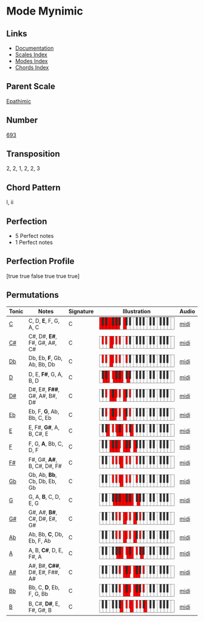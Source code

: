 # Mode Mynimic

## Links

- [Documentation](README.md)
- [Scales Index](Scales.md)
- [Modes Index](Modes.md)
- [Chords Index](Chords.md)

## Parent Scale

[Epathimic](ScaleEpathimic.md)

## Number

[693](https://ianring.com/musictheory/scales/693)

## Transposition

2, 2, 1, 2, 2, 3

## Chord Pattern

I, ii

## Perfection

- 5 Perfect notes
- 1 Perfect notes

## Perfection Profile

[true true false true true true]

## Permutations

| Tonic | Notes | Signature | Illustration | Audio |
|-------|-------|-----------|--------------|-------|
| [C](ModeCNaturalMynimic.md) | C, D, **E**, F, G, A, C | C | ![CNaturalMynimic](ModeCNaturalMynimic.png) | [midi](https://github.com/edipermadi/music/blob/main/docs/ModeCNaturalMynimic.mid?raw=true) |
| [C#](ModeCSharpMynimic.md) | C#, D#, **E#**, F#, G#, A#, C# | C | ![CSharpMynimic](ModeCSharpMynimic.png) | [midi](https://github.com/edipermadi/music/blob/main/docs/ModeCSharpMynimic.mid?raw=true) |
| [Db](ModeDFlatMynimic.md) | Db, Eb, **F**, Gb, Ab, Bb, Db | C | ![DFlatMynimic](ModeDFlatMynimic.png) | [midi](https://github.com/edipermadi/music/blob/main/docs/ModeDFlatMynimic.mid?raw=true) |
| [D](ModeDNaturalMynimic.md) | D, E, **F#**, G, A, B, D | C | ![DNaturalMynimic](ModeDNaturalMynimic.png) | [midi](https://github.com/edipermadi/music/blob/main/docs/ModeDNaturalMynimic.mid?raw=true) |
| [D#](ModeDSharpMynimic.md) | D#, E#, **F##**, G#, A#, B#, D# | C | ![DSharpMynimic](ModeDSharpMynimic.png) | [midi](https://github.com/edipermadi/music/blob/main/docs/ModeDSharpMynimic.mid?raw=true) |
| [Eb](ModeEFlatMynimic.md) | Eb, F, **G**, Ab, Bb, C, Eb | C | ![EFlatMynimic](ModeEFlatMynimic.png) | [midi](https://github.com/edipermadi/music/blob/main/docs/ModeEFlatMynimic.mid?raw=true) |
| [E](ModeENaturalMynimic.md) | E, F#, **G#**, A, B, C#, E | C | ![ENaturalMynimic](ModeENaturalMynimic.png) | [midi](https://github.com/edipermadi/music/blob/main/docs/ModeENaturalMynimic.mid?raw=true) |
| [F](ModeFNaturalMynimic.md) | F, G, **A**, Bb, C, D, F | C | ![FNaturalMynimic](ModeFNaturalMynimic.png) | [midi](https://github.com/edipermadi/music/blob/main/docs/ModeFNaturalMynimic.mid?raw=true) |
| [F#](ModeFSharpMynimic.md) | F#, G#, **A#**, B, C#, D#, F# | C | ![FSharpMynimic](ModeFSharpMynimic.png) | [midi](https://github.com/edipermadi/music/blob/main/docs/ModeFSharpMynimic.mid?raw=true) |
| [Gb](ModeGFlatMynimic.md) | Gb, Ab, **Bb**, Cb, Db, Eb, Gb | C | ![GFlatMynimic](ModeGFlatMynimic.png) | [midi](https://github.com/edipermadi/music/blob/main/docs/ModeGFlatMynimic.mid?raw=true) |
| [G](ModeGNaturalMynimic.md) | G, A, **B**, C, D, E, G | C | ![GNaturalMynimic](ModeGNaturalMynimic.png) | [midi](https://github.com/edipermadi/music/blob/main/docs/ModeGNaturalMynimic.mid?raw=true) |
| [G#](ModeGSharpMynimic.md) | G#, A#, **B#**, C#, D#, E#, G# | C | ![GSharpMynimic](ModeGSharpMynimic.png) | [midi](https://github.com/edipermadi/music/blob/main/docs/ModeGSharpMynimic.mid?raw=true) |
| [Ab](ModeAFlatMynimic.md) | Ab, Bb, **C**, Db, Eb, F, Ab | C | ![AFlatMynimic](ModeAFlatMynimic.png) | [midi](https://github.com/edipermadi/music/blob/main/docs/ModeAFlatMynimic.mid?raw=true) |
| [A](ModeANaturalMynimic.md) | A, B, **C#**, D, E, F#, A | C | ![ANaturalMynimic](ModeANaturalMynimic.png) | [midi](https://github.com/edipermadi/music/blob/main/docs/ModeANaturalMynimic.mid?raw=true) |
| [A#](ModeASharpMynimic.md) | A#, B#, **C##**, D#, E#, F##, A# | C | ![ASharpMynimic](ModeASharpMynimic.png) | [midi](https://github.com/edipermadi/music/blob/main/docs/ModeASharpMynimic.mid?raw=true) |
| [Bb](ModeBFlatMynimic.md) | Bb, C, **D**, Eb, F, G, Bb | C | ![BFlatMynimic](ModeBFlatMynimic.png) | [midi](https://github.com/edipermadi/music/blob/main/docs/ModeBFlatMynimic.mid?raw=true) |
| [B](ModeBNaturalMynimic.md) | B, C#, **D#**, E, F#, G#, B | C | ![BNaturalMynimic](ModeBNaturalMynimic.png) | [midi](https://github.com/edipermadi/music/blob/main/docs/ModeBNaturalMynimic.mid?raw=true) |
